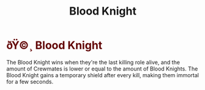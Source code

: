 ﻿---
lang: en-US
title: Blood Knight
prev: Bandit
next: Cultist
---

# <font color="#630000">ðŸ©¸ <b>Blood Knight</b></font> <Badge text="Killing" type="tip" vertical="middle"/>
 
The Blood Knight wins when they're the last killing role alive, and the amount of Crewmates is lower or equal to the amount of Blood Knights. The Blood Knight gains a temporary shield after every kill, making them immortal for a few seconds.<br>
